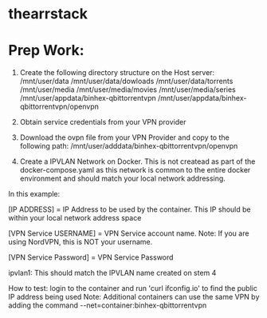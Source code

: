 # thearrstack
# Prep Work:

1. Create the following directory structure on the Host server:
/mnt/user/data
/mnt/user/data/dowloads
/mnt/user/data/torrents
/mnt/user/media
/mnt/user/media/movies
/mnt/user/media/series
/mnt/user/appdata/binhex-qbittorrentvpn
/mnt/user/appdata/binhex-qbittorrentvpn/openvpn

2. Obtain service credentials from your VPN provider
   
3. Download the ovpn file from your VPN Provider and copy to the following path:
/mnt/user/adddata/binhex-qbittorrentvpn/openvpn

4. Create a IPVLAN Network on Docker. This is not createad as part of the docker-compose.yaml as this network is common to the entire docker environment and should match your local network addressing.

In this example:

[IP ADDRESS] = IP Address to be used by the container. This IP should be within your local network address space

[VPN Service USERNAME] = VPN Service account name. Note: If you are using NordVPN, this is NOT your username.

[VPN Service Password] = VPN Service Password

ipvlan1: This should match the IPVLAN name created on stem 4


How to test: login to the container and run 'curl ifconfig.io' to find the public IP address being used
Note: Additional containers can use the same VPN by adding the command --net=container:binhex-qbittorrentvpn
